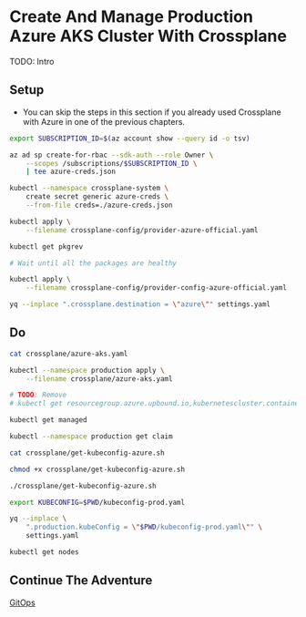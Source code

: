 # Create And Manage Production Azure AKS Cluster With Crossplane

TODO: Intro

## Setup

* You can skip the steps in this section if you already used Crossplane with Azure in one of the previous chapters.

```bash
export SUBSCRIPTION_ID=$(az account show --query id -o tsv)

az ad sp create-for-rbac --sdk-auth --role Owner \
    --scopes /subscriptions/$SUBSCRIPTION_ID \
    | tee azure-creds.json

kubectl --namespace crossplane-system \
    create secret generic azure-creds \
    --from-file creds=./azure-creds.json

kubectl apply \
    --filename crossplane-config/provider-azure-official.yaml

kubectl get pkgrev

# Wait until all the packages are healthy

kubectl apply \
    --filename crossplane-config/provider-config-azure-official.yaml

yq --inplace ".crossplane.destination = \"azure\"" settings.yaml
```

## Do

```bash
cat crossplane/azure-aks.yaml

kubectl --namespace production apply \
    --filename crossplane/azure-aks.yaml

# TODO: Remove
# kubectl get resourcegroup.azure.upbound.io,kubernetescluster.containerservice.azure.upbound.io,release.helm.crossplane.io,object.kubernetes.crossplane.io

kubectl get managed

kubectl --namespace production get claim

cat crossplane/get-kubeconfig-azure.sh

chmod +x crossplane/get-kubeconfig-azure.sh

./crossplane/get-kubeconfig-azure.sh

export KUBECONFIG=$PWD/kubeconfig-prod.yaml

yq --inplace \
    ".production.kubeConfig = \"$PWD/kubeconfig-prod.yaml\"" \
    settings.yaml

kubectl get nodes
```

## Continue The Adventure

[GitOps](../gitops/README.md)
